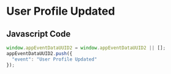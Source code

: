 # User Profile Updated

### 

## Javascript Code
```js
window.appEventDataUUID2 = window.appEventDataUUID2 || [];
appEventDataUUID2.push({
  "event": "User Profile Updated"
});
```




